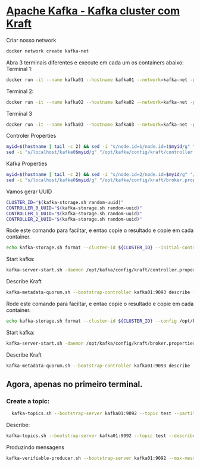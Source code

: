 # [Apache Kafka - Kafka cluster com Kraft](https://youtu.be/WM_4IuaoOSg)
Criar nosso network
```bash
docker network create kafka-net
```
Abra 3 terminais diferentes e execute em cada um os containers abaixo:
Terminal 1: 
```bash
docker run -it --name kafka01 --hostname kafka01 --network=kafka-net -p 9092:9092 -e PATH="/opt/kafka/bin/:$PATH" --rm apache/kafka:3.9.0 bash
```
Terminal 2:
```bash
docker run -it --name kafka02 --hostname kafka02 --network=kafka-net -p 9095:9095 -e PATH="/opt/kafka/bin/:$PATH" --rm apache/kafka:3.9.0 bash
```
Terminal 3
```bash
docker run -it --name kafka03 --hostname kafka03 --network=kafka-net -p 9094:9094 -e PATH="/opt/kafka/bin/:$PATH" --rm apache/kafka:3.9.0 bash
```

Controler Properties
```bash
myid=$(hostname | tail -c 2) && sed -i "s/node.id=1/node.id=1$myid/g" "/opt/kafka/config/kraft/controller.properties"
sed -i "s/localhost/kafka0$myid/g" "/opt/kafka/config/kraft/controller.properties"
```

Kafka Properties
```bash
myid=$(hostname | tail -c 2) && sed -i "s/node.id=2/node.id=$myid/g" "/opt/kafka/config/kraft/broker.properties"
sed -i "s/localhost/kafka0$myid/g" "/opt/kafka/config/kraft/broker.properties"
```

Vamos gerar UUID
```bash
CLUSTER_ID="$(kafka-storage.sh random-uuid)"
CONTROLLER_0_UUID="$(kafka-storage.sh random-uuid)"
CONTROLLER_1_UUID="$(kafka-storage.sh random-uuid)"
CONTROLLER_2_UUID="$(kafka-storage.sh random-uuid)"
```

Rode este comando para faciltar, e entao copie o resultado e copie em cada container.
```bash
echo kafka-storage.sh format --cluster-id ${CLUSTER_ID} --initial-controllers "11@kafka01:9093:${CONTROLLER_0_UUID},12@kafka02:9093:${CONTROLLER_1_UUID},13@kafka03:9093:${CONTROLLER_2_UUID}" --config /opt/kafka/config/kraft/controller.properties
```

Start kafka:
```bash
kafka-server-start.sh -daemon /opt/kafka/config/kraft/controller.properties
```

Describe Kraft
```bash
kafka-metadata-quorum.sh --bootstrap-controller kafka01:9093 describe --status
```

Rode este comando para faciltar, e entao copie o resultado e copie em cada container.
```bash
echo kafka-storage.sh format --cluster-id ${CLUSTER_ID} --config /opt/kafka/config/kraft/broker.properties --no-initial-controllers
```

Start kafka:
```bash
kafka-server-start.sh -daemon /opt/kafka/config/kraft/broker.properties
```

Describe Kraft
```bash
kafka-metadata-quorum.sh --bootstrap-controller kafka01:9093 describe --status
```

## Agora, apenas no primeiro terminal.
### Create a topic:

```bash
  kafka-topics.sh --bootstrap-server kafka01:9092 --topic test --partitions 3 --create --replication-factor 3 --config min.insync.replicas=3
```
Describe:
```bash
kafka-topics.sh --bootstrap-server kafka01:9092 --topic test --describe
```
Produzindo mensagens
```bash
kafka-verifiable-producer.sh --bootstrap-server kafka01:9092 --max-messages 100 --topic test
```
